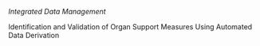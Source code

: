 *Integrated Data Management*

Identification and Validation of Organ Support Measures Using Automated Data Derivation
